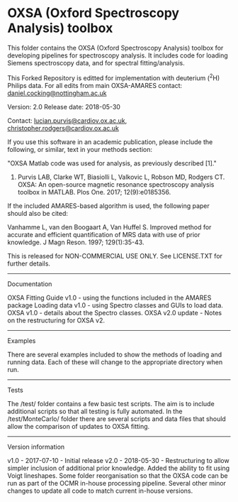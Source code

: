 # OXSA (Oxford Spectroscopy Analysis) toolbox
This folder contains the OXSA (Oxford Spectroscopy Analysis) toolbox for developing pipelines for spectroscopy analysis. It includes code for loading Siemens spectroscopy data, and for spectral fitting/analysis.

This Forked Repository is editted for implementation with deuterium (<sup>2</sup>H) Philips data.
For all edits from main OXSA-AMARES contact: daniel.cocking@nottingham.ac.uk

Version: 2.0
Release date: 2018-05-30

Contact: lucian.purvis@cardiov.ox.ac.uk, christopher.rodgers@cardiov.ox.ac.uk

If you use this software in an academic publication, please include the following, or similar, text in your methods section:

"OXSA Matlab code was used for analysis, as previously described [1]."

1.	Purvis LAB, Clarke WT, Biasiolli L, Valkovic L, Robson MD, Rodgers CT. OXSA: An open-source magnetic resonance spectroscopy analysis toolbox in MATLAB. Plos One. 2017; 12(9):e0185356.

If the included AMARES-based algorithm is used, the following paper should also be cited:

Vanhamme L, van den Boogaart A, Van Huffel S. Improved method for accurate and efficient quantification of MRS data with use of prior knowledge. J Magn Reson. 1997; 129(1):35-43.

This is released for NON-COMMERCIAL USE ONLY. See LICENSE.TXT for further details.

***
Documentation

OXSA Fitting Guide v1.0 - using the functions included in the AMARES package
Loading data v1.0 - using Spectro classes and GUIs to load data.
OXSA v1.0 - details about the Spectro classes.
OXSA v2.0 update - Notes on the restructuring for OXSA v2.

***
Examples

There are several examples included to show the methods of loading and running data. 
Each of these will change to the appropriate directory when run.

***
Tests

The /test/ folder contains a few basic test scripts. The aim is to include additional scripts so that all testing is fully automated.
In the /test/MonteCarlo/ folder there are several scripts and data files that should allow the comparison of updates to OXSA fitting.

***
Version information

v1.0 - 2017-07-10 - Initial release
v2.0 - 2018-05-30 - Restructuring to allow simpler inclusion of additional prior knowledge. Added the ability to fit using Voigt lineshapes.
					Some folder reorganisation so that the OXSA code can be run as part of the OCMR in-house processing pipeline. Several other
					minor changes to update all code to match current in-house versions.
